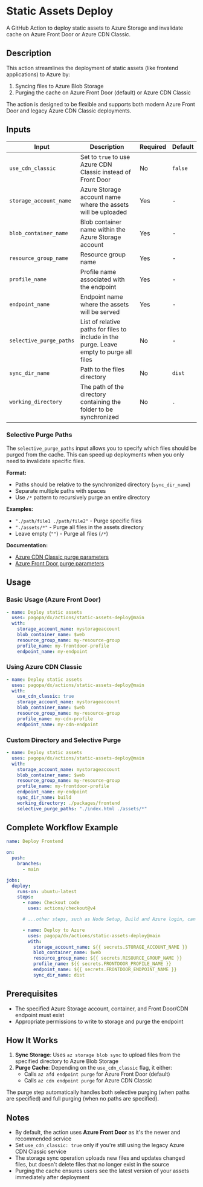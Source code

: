# Static Assets Deploy

A GitHub Action to deploy static assets to Azure Storage and invalidate cache on Azure Front Door or Azure CDN Classic.

## Description

This action streamlines the deployment of static assets (like frontend applications) to Azure by:

1. Syncing files to Azure Blob Storage
2. Purging the cache on Azure Front Door (default) or Azure CDN Classic

The action is designed to be flexible and supports both modern Azure Front Door and legacy Azure CDN Classic deployments.

## Inputs

| Input | Description | Required | Default |
|-------|-------------|----------|---------|
| `use_cdn_classic` | Set to `true` to use Azure CDN Classic instead of Front Door | No | `false` |
| `storage_account_name` | Azure Storage account name where the assets will be uploaded | Yes | - |
| `blob_container_name` | Blob container name within the Azure Storage account | Yes | - |
| `resource_group_name` | Resource group name | Yes | - |
| `profile_name` | Profile name associated with the endpoint | Yes | - |
| `endpoint_name` | Endpoint name where the assets will be served | Yes | - |
| `selective_purge_paths` | List of relative paths for files to include in the purge. Leave empty to purge all files | No | - |
| `sync_dir_name` | Path to the files directory | No | `dist` |
| `working_directory` | The path of the directory containing the folder to be synchronized | No | `.` |

### Selective Purge Paths

The `selective_purge_paths` input allows you to specify which files should be purged from the cache. This can speed up deployments when you only need to invalidate specific files.

**Format:**

- Paths should be relative to the synchronized directory (`sync_dir_name`)
- Separate multiple paths with spaces
- Use `/*` pattern to recursively purge an entire directory

**Examples:**

- `"./path/file1 ./path/file2"` - Purge specific files
- `"./assets/*"` - Purge all files in the assets directory
- Leave empty (`""`) - Purge all files (`/*`)

**Documentation:**

- [Azure CDN Classic purge parameters](https://learn.microsoft.com/en-us/cli/azure/cdn/endpoint?view=azure-cli-latest#az-cdn-endpoint-purge-required-parameters)
- [Azure Front Door purge parameters](https://learn.microsoft.com/en-us/cli/azure/afd/endpoint?view=azure-cli-latest#az-afd-endpoint-purge-required-parameters)

## Usage

### Basic Usage (Azure Front Door)

```yaml
- name: Deploy static assets
  uses: pagopa/dx/actions/static-assets-deploy@main
  with:
    storage_account_name: mystorageaccount
    blob_container_name: $web
    resource_group_name: my-resource-group
    profile_name: my-frontdoor-profile
    endpoint_name: my-endpoint
```

### Using Azure CDN Classic

```yaml
- name: Deploy static assets
  uses: pagopa/dx/actions/static-assets-deploy@main
  with:
    use_cdn_classic: true
    storage_account_name: mystorageaccount
    blob_container_name: $web
    resource_group_name: my-resource-group
    profile_name: my-cdn-profile
    endpoint_name: my-cdn-endpoint
```

### Custom Directory and Selective Purge

```yaml
- name: Deploy static assets
  uses: pagopa/dx/actions/static-assets-deploy@main
  with:
    storage_account_name: mystorageaccount
    blob_container_name: $web
    resource_group_name: my-resource-group
    profile_name: my-frontdoor-profile
    endpoint_name: my-endpoint
    sync_dir_name: build
    working_directory: ./packages/frontend
    selective_purge_paths: "./index.html ./assets/*"
```

## Complete Workflow Example

```yaml
name: Deploy Frontend

on:
  push:
    branches:
      - main

jobs:
  deploy:
    runs-on: ubuntu-latest
    steps:
      - name: Checkout code
        uses: actions/checkout@v4

      # ...other steps, such as Node Setup, Build and Azure login, can be added here...

      - name: Deploy to Azure
        uses: pagopa/dx/actions/static-assets-deploy@main
        with:
          storage_account_name: ${{ secrets.STORAGE_ACCOUNT_NAME }}
          blob_container_name: $web
          resource_group_name: ${{ secrets.RESOURCE_GROUP_NAME }}
          profile_name: ${{ secrets.FRONTDOOR_PROFILE_NAME }}
          endpoint_name: ${{ secrets.FRONTDOOR_ENDPOINT_NAME }}
          sync_dir_name: dist
```

## Prerequisites

- The specified Azure Storage account, container, and Front Door/CDN endpoint must exist
- Appropriate permissions to write to storage and purge the endpoint

## How It Works

1. **Sync Storage**: Uses `az storage blob sync` to upload files from the specified directory to Azure Blob Storage
2. **Purge Cache**: Depending on the `use_cdn_classic` flag, it either:
   - Calls `az afd endpoint purge` for Azure Front Door (default)
   - Calls `az cdn endpoint purge` for Azure CDN Classic

The purge step automatically handles both selective purging (when paths are specified) and full purging (when no paths are specified).

## Notes

- By default, the action uses **Azure Front Door** as it's the newer and recommended service
- Set `use_cdn_classic: true` only if you're still using the legacy Azure CDN Classic service
- The storage sync operation uploads new files and updates changed files, but doesn't delete files that no longer exist in the source
- Purging the cache ensures users see the latest version of your assets immediately after deployment
